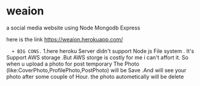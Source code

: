 # weaion
a social media website using Node Mongodb Express

here is the link
https://weaion.herokuapp.com/


```  + BIG CONS.```
1.here heroku Server didn't support Node js File system . It's Support AWS storage .But AWS storge is costly for me i can't affort it. 
So when u upload a photo for post temporary The Photo (like:CoverPhoto,ProfilePhoto,PostPhoto) will be Save .And will see your photo 
after some couple of Hour. the photo autometically will be delete

